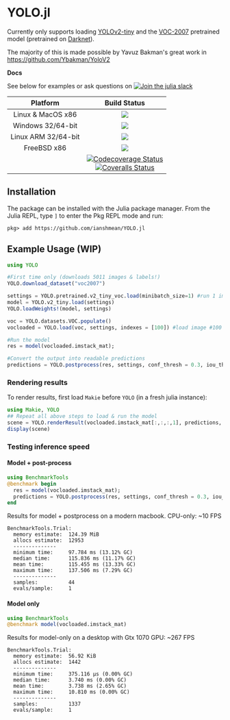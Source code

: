 # YOLO.jl

Currently only supports loading [YOLOv2-tiny](https://github.com/pjreddie/darknet/blob/master/cfg/yolov2-tiny.cfg) and the [VOC-2007](http://host.robots.ox.ac.uk/pascal/VOC/voc2007/) pretrained model (pretrained on [Darknet](https://pjreddie.com/darknet/)).

The majority of this is made possible by Yavuz Bakman's great work in https://github.com/Ybakman/YoloV2

**Docs**

See below for examples or ask questions on [![Join the julia slack](https://img.shields.io/badge/slack-%23machine--learning-yellow)](https://slackinvite.julialang.org)

| **Platform**                                                               | **Build Status**                                                                                |
|:-------------------------------------------------------------------------------:|:-----------------------------------------------------------------------------------------------:|
| Linux & MacOS x86 | [![][travis-img]][travis-url] |
| Windows 32/64-bit | [![][appveyor-img]][appveyor-url] |
| Linux ARM 32/64-bit | [![][drone-img]][drone-url] |
| FreeBSD x86 | [![][cirrus-img]][cirrus-url] |
|  | [![Codecoverage Status][codecov-img]][codecov-url]<br>[![Coveralls Status][coveralls-img]][coveralls-url] |


## Installation

The package can be installed with the Julia package manager.
From the Julia REPL, type `]` to enter the Pkg REPL mode and run:

```
pkg> add https://github.com/ianshmean/YOLO.jl
```

## Example Usage (WIP)
```julia
using YOLO

#First time only (downloads 5011 images & labels!)
YOLO.download_dataset("voc2007")

settings = YOLO.pretrained.v2_tiny_voc.load(minibatch_size=1) #run 1 image at a time
model = YOLO.v2_tiny.load(settings)
YOLO.loadWeights!(model, settings)

voc = YOLO.datasets.VOC.populate()
vocloaded = YOLO.load(voc, settings, indexes = [100]) #load image #100 (a single image)

#Run the model
res = model(vocloaded.imstack_mat);

#Convert the output into readable predictions
predictions = YOLO.postprocess(res, settings, conf_thresh = 0.3, iou_thresh = 0.3)
```

### Rendering results
To render results, first load `Makie` before `YOLO` (in a fresh julia instance):
```julia
using Makie, YOLO
## Repeat all above steps to load & run the model
scene = YOLO.renderResult(vocloaded.imstack_mat[:,:,:,1], predictions, settings, save_file = "test.png")
display(scene)
```


### Testing inference speed

#### Model + post-process
```julia
using BenchmarkTools
@benchmark begin
  res = model(vocloaded.imstack_mat);
  predictions = YOLO.postprocess(res, settings, conf_thresh = 0.3, iou_thresh = 0.3)
end
```
Results for model + postprocess on a modern macbook. CPU-only: ~10 FPS
```
BenchmarkTools.Trial:
  memory estimate:  124.39 MiB
  allocs estimate:  12953
  --------------
  minimum time:     97.784 ms (13.12% GC)
  median time:      115.836 ms (11.17% GC)
  mean time:        115.455 ms (13.33% GC)
  maximum time:     137.506 ms (7.29% GC)
  --------------
  samples:          44
  evals/sample:     1
```

#### Model only
```julia
using BenchmarkTools
@benchmark model(vocloaded.imstack_mat)
```
Results for model-only on a desktop with Gtx 1070 GPU: ~267 FPS
```
BenchmarkTools.Trial: 
  memory estimate:  56.92 KiB
  allocs estimate:  1442
  --------------
  minimum time:     375.116 μs (0.00% GC)
  median time:      3.740 ms (0.00% GC)
  mean time:        3.738 ms (2.65% GC)
  maximum time:     10.810 ms (0.00% GC)
  --------------
  samples:          1337
  evals/sample:     1
```





[discourse-tag-url]: https://discourse.julialang.org/tags/yolo

[travis-img]: https://travis-ci.com/ianshmean/YOLO.jl.svg?branch=master
[travis-url]: https://travis-ci.com/ianshmean/YOLO.jl

[appveyor-img]: https://ci.appveyor.com/api/projects/status/github/ianshmean/YOLO.jl?svg=true
[appveyor-url]: https://ci.appveyor.com/project/ianshmean/YOLO-jl

[drone-img]: https://cloud.drone.io/api/badges/ianshmean/YOLO.jl/status.svg
[drone-url]: https://cloud.drone.io/ianshmean/YOLO.jl

[cirrus-img]: https://api.cirrus-ci.com/github/ianshmean/YOLO.jl.svg
[cirrus-url]: https://cirrus-ci.com/github/ianshmean/YOLO.jl

[codecov-img]: https://codecov.io/gh/ianshmean/YOLO.jl/branch/master/graph/badge.svg
[codecov-url]: https://codecov.io/gh/ianshmean/YOLO.jl

[coveralls-img]: https://coveralls.io/repos/github/ianshmean/YOLO.jl/badge.svg?branch=master
[coveralls-url]: https://coveralls.io/github/ianshmean/YOLO.jl?branch=master

[issues-url]: https://github.com/ianshmean/YOLO.jl/issues
